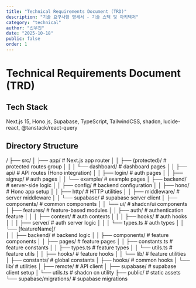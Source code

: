 ```yaml
---
title: "Technical Requirements Document (TRD)"
description: "기술 요구사항 명세서 - 기술 스택 및 아키텍처"
category: "technical"
author: "신우진"
date: "2025-10-18"
public: false
order: 1
---
```


# Technical Requirements Document (TRD)
  
## Tech Stack

Next.js 15, Hono.js, Supabase, TypeScript, TailwindCSS, shadcn, lucide-react, @tanstack/react-query

## Directory Structure


/
├── src/
│   ├── app/                        # Next.js app router
│   │   ├── (protected)/            # protected routes group
│   │   │   └── dashboard/          # dashboard pages
│   │   ├── api/                    # API routes (Hono integration)
│   │   ├── login/                  # auth pages
│   │   ├── signup/                 # auth pages
│   │   └── example/                # example pages
│   ├── backend/                    # server-side logic
│   │   ├── config/                 # backend configuration
│   │   ├── hono/                   # Hono app setup
│   │   ├── http/                   # HTTP utilities
│   │   ├── middleware/             # server middleware
│   │   └── supabase/               # supabase server client
│   ├── components/                 # common components
│   │   └── ui/                     # shadcn/ui components
│   ├── features/                   # feature-based modules
│   │   ├── auth/                   # authentication feature
│   │   │   ├── context/            # auth contexts
│   │   │   ├── hooks/              # auth hooks
│   │   │   ├── server/             # auth server logic
│   │   │   └── types.ts            # auth types
│   │   └── [featureName]/          
│   │       ├── backend/            # backend logic
│   │       ├── components/         # feature components
│   │       ├── pages/              # feature pages
│   │       ├── constants.ts        # feature constants
│   │       ├── types.ts            # feature types
│   │       └── utils.ts            # feature utils
│   │       ├── hooks/              # feature hooks
│   │       └── lib/                # feature utilities
│   ├── constants/                  # global constants
│   ├── hooks/                      # common hooks
│   └── lib/                        # utilities
│       ├── remote/                 # API client
│       ├── supabase/               # supabase client setup
│       └── utils.ts                # shadcn cn utility
├── public/                         # static assets
└── supabase/migrations/            # supabase migrations

  